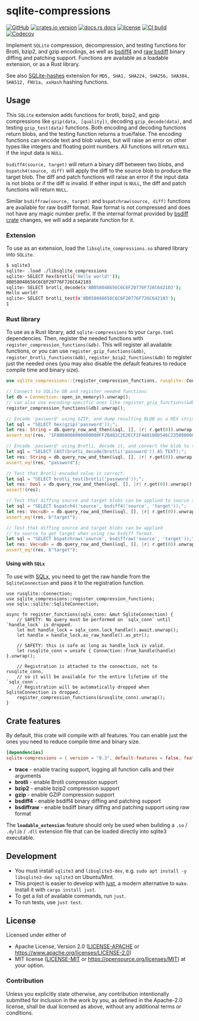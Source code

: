 # sqlite-compressions

[![GitHub](https://img.shields.io/badge/github-sqlite--compressions-8da0cb?logo=github)](https://github.com/nyurik/sqlite-compressions)
[![crates.io version](https://img.shields.io/crates/v/sqlite-compressions.svg)](https://crates.io/crates/sqlite-compressions)
[![docs.rs docs](https://docs.rs/sqlite-compressions/badge.svg)](https://docs.rs/sqlite-compressions)
[![license](https://img.shields.io/crates/l/sqlite-compressions.svg)](https://github.com/nyurik/sqlite-compressions/blob/main/LICENSE-APACHE)
[![CI build](https://github.com/nyurik/sqlite-compressions/actions/workflows/ci.yml/badge.svg)](https://github.com/nyurik/sqlite-compressions/actions)
[![Codecov](https://img.shields.io/codecov/c/github/nyurik/sqlite-compressions)](https://app.codecov.io/gh/nyurik/sqlite-compressions)

Implement `SQLite` compression, decompression, and testing functions for Brotli, bzip2, and gzip encodings, as well as
[bsdiff4](https://github.com/mendsley/bsdiff#readme) and [raw bsdiff](https://github.com/space-wizards/bsdiff-rs#readme)
binary diffing and patching support.
Functions are available as a loadable extension, or as a Rust library.

See also [SQLite-hashes](https://github.com/nyurik/sqlite-hashes) extension for `MD5, SHA1, SHA224, SHA256, SHA384,
SHA512, FNV1a, xxHash` hashing functions.

## Usage

This `SQLite` extension adds functions for brotli, bzip2, and gzip compressions like `gzip(data, [quality])`,
decoding `gzip_decode(data)`, and testing `gzip_test(data)` functions. Both encoding and decoding functions return
blobs, and the
testing function returns a true/false. The encoding functions can encode text and blob values, but will raise an error
on other types like integers and floating point numbers. All functions will return `NULL` if the input data is `NULL`.

`bsdiff4(source, target)` will return a binary diff between two blobs, and `bspatch4(source, diff)` will apply the diff
to the source blob to produce the target blob. The diff and patch functions will raise an error if the input data is not
blobs or if the diff is invalid. If either input is `NULL`, the diff and patch functions will return `NULL`.

Similar `bsdiffraw(source, target)` and `bspatchraw(source, diff)` functions are available for raw bsdiff format. Raw
format is not compressed and does not have any magic number prefix. If the internal format provided
by [bsdiff crate](https://github.com/space-wizards/bsdiff-rs#readme) changes, we will add a separate function for it.

### Extension

To use as an extension, load the `libsqlite_compressions.so` shared library into `SQLite`.

```bash
$ sqlite3
sqlite> .load ./libsqlite_compressions
sqlite> SELECT hex(brotli('Hello world!'));
8B058048656C6C6F20776F726C642103
sqlite> SELECT brotli_decode(x'8B058048656C6C6F20776F726C642103');
Hello world!
sqlite> SELECT brotli_test(x'8B058048656C6C6F20776F726C642103');
1
```

### Rust library

To use as a Rust library, add `sqlite-compressions` to your `Cargo.toml` dependencies. Then, register the needed
functions with `register_compression_functions(&db)`. This will register all available functions, or you can
use `register_gzip_functions(&db)`, `register_brotli_functions(&db)`, `register_bzip2_functions(&db)` to register just
the needed ones (you may also
disable the default features to reduce compile time and binary size).

```rust
use sqlite_compressions::{register_compression_functions, rusqlite::Connection};

// Connect to SQLite DB and register needed functions
let db = Connection::open_in_memory().unwrap();
// can also use encoding-specific ones like register_gzip_functions(&db)
register_compression_functions(&db).unwrap();

// Encode 'password' using GZIP, and dump resulting BLOB as a HEX string
let sql = "SELECT hex(gzip('password'));";
let res: String = db.query_row_and_then(&sql, [], |r| r.get(0)).unwrap();
assert_eq!(res, "1F8B08000000000000FF2B482C2E2ECF2F4A0100D546C23508000000");

// Encode 'password' using Brotli, decode it, and convert the blob to text
let sql = "SELECT CAST(brotli_decode(brotli('password')) AS TEXT);";
let res: String = db.query_row_and_then(&sql, [], |r| r.get(0)).unwrap();
assert_eq!(res, "password");

// Test that Brotli-encoded value is correct.
let sql = "SELECT brotli_test(brotli('password'));";
let res: bool = db.query_row_and_then(&sql, [], |r| r.get(0)).unwrap();
assert!(res);

// Test that diffing source and target blobs can be applied to source to get target.
let sql = "SELECT bspatch4('source', bsdiff4('source', 'target'));";
let res: Vec<u8> = db.query_row_and_then(&sql, [], |r| r.get(0)).unwrap();
assert_eq!(res, b"target");

// Test that diffing source and target blobs can be applied
// to source to get target when using raw bsdiff format.
let sql = "SELECT bspatchraw('source', bsdiffraw('source', 'target'));";
let res: Vec<u8> = db.query_row_and_then(&sql, [], |r| r.get(0)).unwrap();
assert_eq!(res, b"target");
```

#### Using with `SQLx`

To use with [SQLx](https://crates.io/crates/sqlx), you need to get the raw handle from the
`SqliteConnection` and pass it to the registration function.

```rust,ignore
use rusqlite::Connection;
use sqlite_compressions::register_compression_functions;
use sqlx::sqlite::SqliteConnection;

async fn register_functions(sqlx_conn: &mut SqliteConnection) {
    // SAFETY: No query must be performed on `sqlx_conn` until `handle_lock` is dropped.
    let mut handle_lock = sqlx_conn.lock_handle().await.unwrap();
    let handle = handle_lock.as_raw_handle().as_ptr();

    // SAFETY: this is safe as long as handle_lock is valid.
    let rusqlite_conn = unsafe { Connection::from_handle(handle) }.unwrap();

    // Registration is attached to the connection, not to rusqlite_conn,
    // so it will be available for the entire lifetime of the `sqlx_conn`.
    // Registration will be automatically dropped when SqliteConnection is dropped.
    register_compression_functions(&rusqlite_conn).unwrap();
}
```

## Crate features

By default, this crate will compile with all features. You can enable just the ones you need to reduce compile time and
binary size.

```toml
[dependencies]
sqlite-compressions = { version = "0.3", default-features = false, features = ["brotli"] }
```

* **trace** - enable tracing support, logging all function calls and their arguments
* **brotli** - enable Brotli compression support
* **bzip2** - enable bzip2 compression support
* **gzip** - enable GZIP compression support
* **bsdiff4** - enable bsdiff4 binary diffing and patching support
* **bsdiffraw** - enable bsdiff binary diffing and patching support using raw format

The **`loadable_extension`** feature should only be used when building
a `.so` / `.dylib` / `.dll` extension file that can be loaded directly into sqlite3 executable.

## Development

* You must install `sqlite3` and `libsqlite3-dev`, e.g. `sudo apt install -y libsqlite3-dev sqlite3` on Ubuntu/Mint.
* This project is easier to develop with [just](https://github.com/casey/just#readme), a modern alternative to `make`.
  Install it with `cargo install just`.
* To get a list of available commands, run `just`.
* To run tests, use `just test`.

## License

Licensed under either of

* Apache License, Version 2.0 ([LICENSE-APACHE](LICENSE-APACHE) or <https://www.apache.org/licenses/LICENSE-2.0>)
* MIT license ([LICENSE-MIT](LICENSE-MIT) or <https://opensource.org/licenses/MIT>)
  at your option.

### Contribution

Unless you explicitly state otherwise, any contribution intentionally
submitted for inclusion in the work by you, as defined in the
Apache-2.0 license, shall be dual licensed as above, without any
additional terms or conditions.
